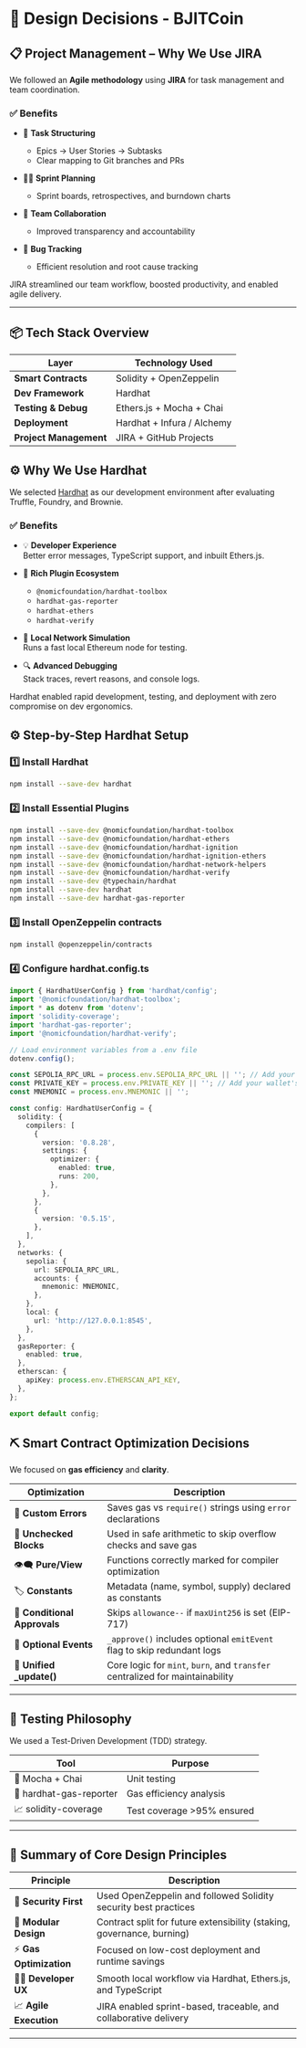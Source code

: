 # 🧭 Design Decisions - BJITCoin

## 📋 Project Management – Why We Use JIRA

We followed an **Agile methodology** using **JIRA** for task management and team coordination.

### ✅ Benefits

- 📌 **Task Structuring**

  - Epics → User Stories → Subtasks
  - Clear mapping to Git branches and PRs

- 🏃‍♂️ **Sprint Planning**

  - Sprint boards, retrospectives, and burndown charts

- 🤝 **Team Collaboration**

  - Improved transparency and accountability

- 🐞 **Bug Tracking**
  - Efficient resolution and root cause tracking

JIRA streamlined our team workflow, boosted productivity, and enabled agile delivery.

---

## 📦 Tech Stack Overview

| Layer                  | Technology Used            |
| ---------------------- | -------------------------- |
| **Smart Contracts**    | Solidity + OpenZeppelin    |
| **Dev Framework**      | Hardhat                    |
| **Testing & Debug**    | Ethers.js + Mocha + Chai   |
| **Deployment**         | Hardhat + Infura / Alchemy |
| **Project Management** | JIRA + GitHub Projects     |

## ⚙️ Why We Use Hardhat

We selected [Hardhat](https://hardhat.org/) as our development environment after evaluating Truffle, Foundry, and Brownie.

### ✅ Benefits

- 💡 **Developer Experience**  
  Better error messages, TypeScript support, and inbuilt Ethers.js.

- 🔌 **Rich Plugin Ecosystem**

  - `@nomicfoundation/hardhat-toolbox`
  - `hardhat-gas-reporter`
  - `hardhat-ethers`
  - `hardhat-verify`

- 🧪 **Local Network Simulation**  
  Runs a fast local Ethereum node for testing.

- 🔍 **Advanced Debugging**  
  Stack traces, revert reasons, and console logs.

Hardhat enabled rapid development, testing, and deployment with zero compromise on dev ergonomics.

## ⚙️ Step-by-Step Hardhat Setup

### 1️⃣ Install Hardhat

```bash
npm install --save-dev hardhat
```

### 2️⃣ Install Essential Plugins

```bash
npm install --save-dev @nomicfoundation/hardhat-toolbox
npm install --save-dev @nomicfoundation/hardhat-ethers
npm install --save-dev @nomicfoundation/hardhat-ignition
npm install --save-dev @nomicfoundation/hardhat-ignition-ethers
npm install --save-dev @nomicfoundation/hardhat-network-helpers
npm install --save-dev @nomicfoundation/hardhat-verify
npm install --save-dev @typechain/hardhat
npm install --save-dev hardhat
npm install --save-dev hardhat-gas-reporter
```

### 3️⃣ Install OpenZeppelin contracts

```bash
npm install @openzeppelin/contracts
```

### 4️⃣ Configure hardhat.config.ts

```ts
import { HardhatUserConfig } from 'hardhat/config';
import '@nomicfoundation/hardhat-toolbox';
import * as dotenv from 'dotenv';
import 'solidity-coverage';
import 'hardhat-gas-reporter';
import '@nomicfoundation/hardhat-verify';

// Load environment variables from a .env file
dotenv.config();

const SEPOLIA_RPC_URL = process.env.SEPOLIA_RPC_URL || ''; // Add your Sepolia RPC URL in the .env file
const PRIVATE_KEY = process.env.PRIVATE_KEY || ''; // Add your wallet's private key in the .env file
const MNEMONIC = process.env.MNEMONIC || '';

const config: HardhatUserConfig = {
  solidity: {
    compilers: [
      {
        version: '0.8.28',
        settings: {
          optimizer: {
            enabled: true,
            runs: 200,
          },
        },
      },
      {
        version: '0.5.15',
      },
    ],
  },
  networks: {
    sepolia: {
      url: SEPOLIA_RPC_URL,
      accounts: {
        mnemonic: MNEMONIC,
      },
    },
    local: {
      url: 'http://127.0.0.1:8545',
    },
  },
  gasReporter: {
    enabled: true,
  },
  etherscan: {
    apiKey: process.env.ETHERSCAN_API_KEY,
  },
};

export default config;
```

## ⛏️ Smart Contract Optimization Decisions

We focused on **gas efficiency** and **clarity**.

| Optimization                 | Description                                                                   |
| ---------------------------- | ----------------------------------------------------------------------------- |
| 🧵 **Custom Errors**         | Saves gas vs `require()` strings using `error` declarations                   |
| 🚫 **Unchecked Blocks**      | Used in safe arithmetic to skip overflow checks and save gas                  |
| 👁️‍🗨️ **Pure/View**             | Functions correctly marked for compiler optimization                          |
| 🏷️ **Constants**             | Metadata (name, symbol, supply) declared as constants                         |
| 🔄 **Conditional Approvals** | Skips `allowance--` if `maxUint256` is set (EIP-717)                          |
| 📢 **Optional Events**       | `_approve()` includes optional `emitEvent` flag to skip redundant logs        |
| 🔁 **Unified \_update()**    | Core logic for `mint`, `burn`, and `transfer` centralized for maintainability |

---

## 🧪 Testing Philosophy

We used a Test-Driven Development (TDD) strategy.

| Tool                    | Purpose                    |
| ----------------------- | -------------------------- |
| 🔁 Mocha + Chai         | Unit testing               |
| 🧬 hardhat-gas-reporter | Gas efficiency analysis    |
| 📈 solidity-coverage    | Test coverage >95% ensured |

---

## 🧠 Summary of Core Design Principles

| Principle               | Description                                                            |
| ----------------------- | ---------------------------------------------------------------------- |
| 🔐 **Security First**   | Used OpenZeppelin and followed Solidity security best practices        |
| 🧱 **Modular Design**   | Contract split for future extensibility (staking, governance, burning) |
| ⚡ **Gas Optimization** | Focused on low-cost deployment and runtime savings                     |
| 👨‍💻 **Developer UX**     | Smooth local workflow via Hardhat, Ethers.js, and TypeScript           |
| 📈 **Agile Execution**  | JIRA enabled sprint-based, traceable, and collaborative delivery       |

---
